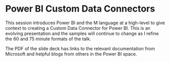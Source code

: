 # Power BI Custom Data Connectors #

This session introduces Power BI and the M language at a high-level to give context to creating a Custom Data Connector for Power BI. This is an evolving presentation and the samples will continue to change as I refine the 60 and 75 minute formats of the talk.

The PDF of the slide deck has links to the relevant documentation from Microsoft and helpful blogs from others in the Power BI space.


